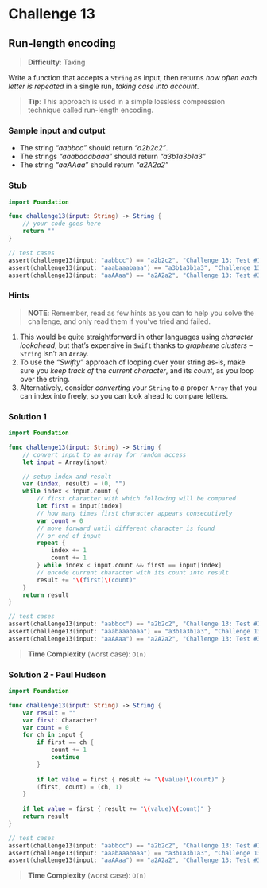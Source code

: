 # Challenge 13

## Run-length encoding

> **Difficulty**: Taxing

Write a function that accepts a `String` as input, then returns *how often each letter is repeated* in a single run, *taking case into account*.

> **Tip**: This approach is used in a simple lossless compression technique called run-length encoding.

### Sample input and output

- The string *“aabbcc”* should return *“a2b2c2”*.
- The strings *“aaabaaabaaa”* should return *“a3b1a3b1a3”*
- The string *“aaAAaa”* should return *“a2A2a2”*

### Stub

``` swift
import Foundation

func challenge13(input: String) -> String { 
    // your code goes here
    return ""
}

// test cases
assert(challenge13(input: "aabbcc") == "a2b2c2", "Challenge 13: Test #1 - failed")
assert(challenge13(input: "aaabaaabaaa") == "a3b1a3b1a3", "Challenge 13: Test #2 - failed")
assert(challenge13(input: "aaAAaa") == "a2A2a2", "Challenge 13: Test #3 - failed")
```

### Hints

> **NOTE**: Remember, read as few hints as you can to help you solve the challenge, and only read them if you’ve tried and failed.

1. This would be quite straightforward in other languages using *character lookahead*, but that’s expensive in `Swift` thanks to *grapheme clusters* – `String` isn’t an `Array`.
2. To use the *“Swifty”* approach of looping over your string as-is, make sure you *keep track of* the *current character*, and its *count*, as you loop over the string.
3. Alternatively, consider *converting* your `String` to a proper `Array` that you can index into freely, so you can look ahead to compare letters.

### Solution 1

``` swift
import Foundation

func challenge13(input: String) -> String {
    // convert input to an array for random access
    let input = Array(input)

    // setup index and result
    var (index, result) = (0, "")
    while index < input.count {
        // first character with which following will be compared
        let first = input[index]
        // how many times first character appears consecutively
        var count = 0
        // move forward until different character is found
        // or end of input
        repeat { 
            index += 1
            count += 1
        } while index < input.count && first == input[index]
        // encode current character with its count into result
        result += "\(first)\(count)"
    }
    return result
}

// test cases
assert(challenge13(input: "aabbcc") == "a2b2c2", "Challenge 13: Test #1 - failed")
assert(challenge13(input: "aaabaaabaaa") == "a3b1a3b1a3", "Challenge 13: Test #2 - failed")
assert(challenge13(input: "aaAAaa") == "a2A2a2", "Challenge 13: Test #3 - failed")
```

> **Time Complexity** (worst case): `O(n)`

### Solution 2 - Paul Hudson

``` swift
import Foundation

func challenge13(input: String) -> String {
    var result = ""
    var first: Character?
    var count = 0
    for ch in input {
        if first == ch {
            count += 1
            continue
        }
        
        if let value = first { result += "\(value)\(count)" }
        (first, count) = (ch, 1)
    }
    
    if let value = first { result += "\(value)\(count)" }
    return result
}

// test cases
assert(challenge13(input: "aabbcc") == "a2b2c2", "Challenge 13: Test #1 - failed")
assert(challenge13(input: "aaabaaabaaa") == "a3b1a3b1a3", "Challenge 13: Test #2 - failed")
assert(challenge13(input: "aaAAaa") == "a2A2a2", "Challenge 13: Test #3 - failed")
```

> **Time Complexity** (worst case): `O(n)`
